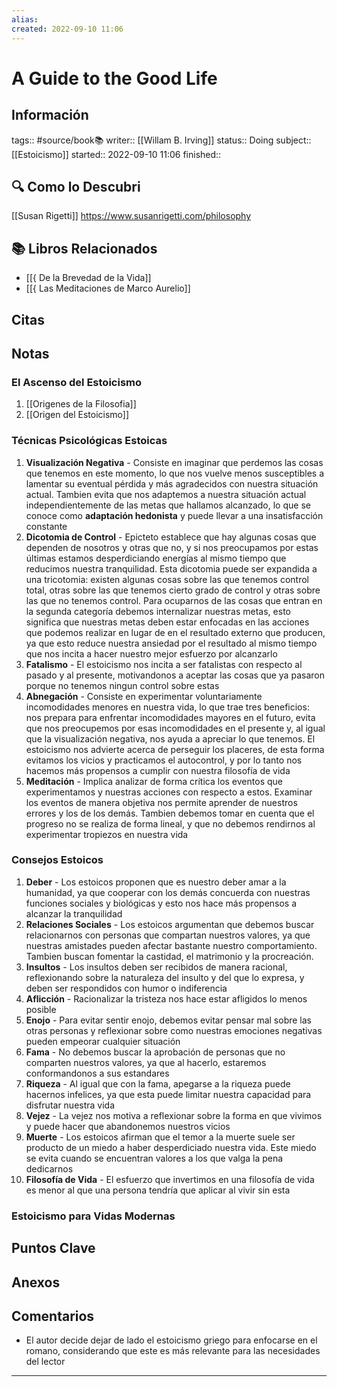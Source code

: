 ```yaml
---
alias: 
created: 2022-09-10 11:06
---
```

# A Guide to the Good Life
## Información
tags:: #source/book📚 
writer:: [[Willam B. Irving]]
status:: Doing
subject:: [[Estoicismo]]
started:: 2022-09-10 11:06
finished::

## 🔍 Como lo Descubri
[[Susan Rigetti]] https://www.susanrigetti.com/philosophy

## 📚 Libros Relacionados
- [[{ De la Brevedad de la Vida]]
- [[{ Las Meditaciones de Marco Aurelio]]

## Citas

## Notas
### El Ascenso del Estoicismo
1. [[Origenes de la Filosofia]]
2. [[Origen del Estoicismo]]
### Técnicas Psicológicas Estoicas
1. **Visualización Negativa** - Consiste en imaginar que perdemos las cosas que tenemos en este momento, lo que nos vuelve menos susceptibles a lamentar su eventual pérdida y más agradecidos con nuestra situación actual. Tambien evita que nos adaptemos a nuestra situación actual independientemente de las metas que hallamos alcanzado, lo que se conoce como **adaptación hedonista** y puede llevar a una insatisfacción constante
2. **Dicotomia de Control** - Epicteto establece que hay algunas cosas que dependen de nosotros y otras que no, y si nos preocupamos por estas últimas estamos desperdiciando energías al mismo tiempo que reducimos nuestra tranquilidad. Esta dicotomia puede ser expandida a una tricotomia: existen algunas cosas sobre las que tenemos control total, otras sobre las que tenemos cierto grado de control y otras sobre las que no tenemos control. Para ocuparnos de las cosas que entran en la segunda categoría debemos internalizar nuestras metas, esto significa que nuestras metas deben estar enfocadas en las acciones que podemos realizar en lugar de en el resultado externo que producen, ya que esto reduce nuestra ansiedad por el resultado al mismo tiempo que nos incita a hacer nuestro mejor esfuerzo por alcanzarlo
3. **Fatalismo** - El estoicismo nos incita a ser fatalistas con respecto al pasado y al presente, motivandonos a aceptar las cosas que ya pasaron porque no tenemos ningun control sobre estas
4. **Abnegación** - Consiste en experimentar voluntariamente incomodidades menores en nuestra vida, lo que trae tres beneficios: nos prepara para enfrentar incomodidades mayores en el futuro, evita que nos preocupemos por esas incomodidades en el presente y, al igual que la visualización negativa, nos ayuda a apreciar lo que tenemos. El estoicismo nos advierte acerca de perseguir los placeres, de esta forma evitamos los vicios y practicamos el autocontrol, y por lo tanto nos hacemos más propensos a cumplir con nuestra filosofía de vida
5. **Meditación** - Implica analizar de forma crítica los eventos que experimentamos y nuestras acciones con respecto a estos. Examinar los eventos de manera objetiva nos permite aprender de nuestros errores y los de los demás. Tambien debemos tomar en cuenta que el progreso no se realiza de forma lineal, y que no debemos rendirnos al experimentar tropiezos en nuestra vida
### Consejos Estoicos
1. **Deber** - Los estoicos proponen que es nuestro deber amar a la humanidad, ya que cooperar con los demás concuerda con nuestras funciones sociales y biológicas y esto nos hace más propensos a alcanzar la tranquilidad
2. **Relaciones Sociales** - Los estoicos argumentan que debemos buscar relacionarnos con personas que compartan nuestros valores, ya que nuestras amistades pueden afectar bastante nuestro comportamiento. Tambien buscan fomentar la castidad, el matrimonio y la procreación.
3. **Insultos** - Los insultos deben ser recibidos de manera racional, reflexionando sobre la naturaleza del insulto y del que lo expresa, y deben ser respondidos con humor o indiferencia
4. **Aflicción** - Racionalizar la tristeza nos hace estar afligidos lo menos posible
5. **Enojo** - Para evitar sentir enojo, debemos evitar pensar mal sobre las otras personas y reflexionar sobre como nuestras emociones negativas pueden empeorar cualquier situación
6. **Fama** - No debemos buscar la aprobación de personas que no comparten nuestros valores, ya que al hacerlo, estaremos conformandonos a sus estandares
7. **Riqueza** - Al igual que con la fama, apegarse a la riqueza puede hacernos infelices, ya que esta puede limitar nuestra capacidad para disfrutar nuestra vida
8. **Vejez** - La vejez nos motiva a reflexionar sobre la forma en que vivimos y puede hacer que abandonemos nuestros vicios
9. **Muerte** - Los estoicos afirman que el temor a la muerte suele ser producto de un miedo a haber desperdiciado nuestra vida. Este miedo se evita cuando se encuentran valores a los que valga la pena dedicarnos
10. **Filosofía de Vida** - El esfuerzo que invertimos en una filosofía de vida es menor al que una persona tendría que aplicar al vivir sin esta
### Estoicismo para Vidas Modernas

## Puntos Clave

## Anexos

## Comentarios
- El autor decide dejar de lado el estoicismo griego para enfocarse en el romano, considerando que este es más relevante para las necesidades del lector
___

